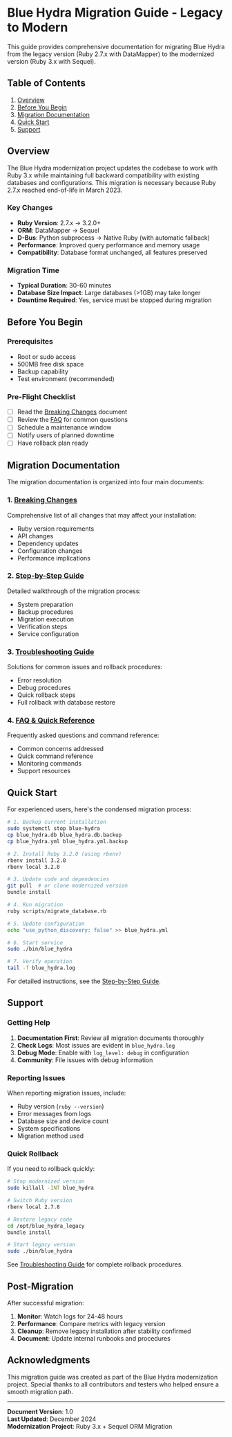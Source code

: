 # Blue Hydra Migration Guide - Legacy to Modern

This guide provides comprehensive documentation for migrating Blue Hydra from the legacy version (Ruby 2.7.x with DataMapper) to the modernized version (Ruby 3.x with Sequel).

## Table of Contents

1. [Overview](#overview)
2. [Before You Begin](#before-you-begin)
3. [Migration Documentation](#migration-documentation)
4. [Quick Start](#quick-start)
5. [Support](#support)

## Overview

The Blue Hydra modernization project updates the codebase to work with Ruby 3.x while maintaining full backward compatibility with existing databases and configurations. This migration is necessary because Ruby 2.7.x reached end-of-life in March 2023.

### Key Changes

- **Ruby Version**: 2.7.x → 3.2.0+
- **ORM**: DataMapper → Sequel
- **D-Bus**: Python subprocess → Native Ruby (with automatic fallback)
- **Performance**: Improved query performance and memory usage
- **Compatibility**: Database format unchanged, all features preserved

### Migration Time

- **Typical Duration**: 30-60 minutes
- **Database Size Impact**: Large databases (>1GB) may take longer
- **Downtime Required**: Yes, service must be stopped during migration

## Before You Begin

### Prerequisites

- Root or sudo access
- 500MB free disk space  
- Backup capability
- Test environment (recommended)

### Pre-Flight Checklist

- [ ] Read the [Breaking Changes](docs/migration/breaking-changes.md) document
- [ ] Review the [FAQ](docs/migration/faq.md) for common questions
- [ ] Schedule a maintenance window
- [ ] Notify users of planned downtime
- [ ] Have rollback plan ready

## Migration Documentation

The migration documentation is organized into four main documents:

### 1. [Breaking Changes](docs/migration/breaking-changes.md)
Comprehensive list of all changes that may affect your installation:
- Ruby version requirements
- API changes
- Dependency updates
- Configuration changes
- Performance implications

### 2. [Step-by-Step Guide](docs/migration/step-by-step-guide.md)
Detailed walkthrough of the migration process:
- System preparation
- Backup procedures
- Migration execution
- Verification steps
- Service configuration

### 3. [Troubleshooting Guide](docs/migration/troubleshooting.md)
Solutions for common issues and rollback procedures:
- Error resolution
- Debug procedures
- Quick rollback steps
- Full rollback with database restore

### 4. [FAQ & Quick Reference](docs/migration/faq.md)
Frequently asked questions and command reference:
- Common concerns addressed
- Quick command reference
- Monitoring commands
- Support resources

## Quick Start

For experienced users, here's the condensed migration process:

```bash
# 1. Backup current installation
sudo systemctl stop blue-hydra
cp blue_hydra.db blue_hydra.db.backup
cp blue_hydra.yml blue_hydra.yml.backup

# 2. Install Ruby 3.2.0 (using rbenv)
rbenv install 3.2.0
rbenv local 3.2.0

# 3. Update code and dependencies
git pull  # or clone modernized version
bundle install

# 4. Run migration
ruby scripts/migrate_database.rb

# 5. Update configuration
echo "use_python_discovery: false" >> blue_hydra.yml

# 6. Start service
sudo ./bin/blue_hydra

# 7. Verify operation
tail -f blue_hydra.log
```

For detailed instructions, see the [Step-by-Step Guide](docs/migration/step-by-step-guide.md).

## Support

### Getting Help

1. **Documentation First**: Review all migration documents thoroughly
2. **Check Logs**: Most issues are evident in `blue_hydra.log`
3. **Debug Mode**: Enable with `log_level: debug` in configuration
4. **Community**: File issues with debug information

### Reporting Issues

When reporting migration issues, include:
- Ruby version (`ruby --version`)
- Error messages from logs
- Database size and device count
- System specifications
- Migration method used

### Quick Rollback

If you need to rollback quickly:

```bash
# Stop modernized version
sudo killall -INT blue_hydra

# Switch Ruby version
rbenv local 2.7.8

# Restore legacy code
cd /opt/blue_hydra_legacy
bundle install

# Start legacy version
sudo ./bin/blue_hydra
```

See [Troubleshooting Guide](docs/migration/troubleshooting.md) for complete rollback procedures.

## Post-Migration

After successful migration:

1. **Monitor**: Watch logs for 24-48 hours
2. **Performance**: Compare metrics with legacy version
3. **Cleanup**: Remove legacy installation after stability confirmed
4. **Document**: Update internal runbooks and procedures

## Acknowledgments

This migration guide was created as part of the Blue Hydra modernization project. Special thanks to all contributors and testers who helped ensure a smooth migration path.

---

**Document Version**: 1.0  
**Last Updated**: December 2024  
**Modernization Project**: Ruby 3.x + Sequel ORM Migration 